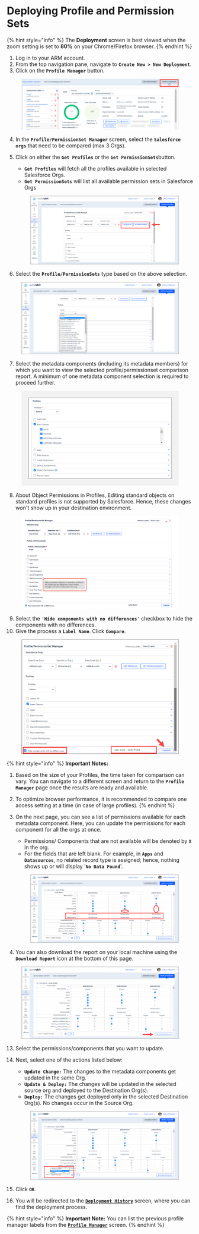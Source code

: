 # Deploying Profile and Permission Sets

{% hint style="info" %}
The **Deployment** screen is best viewed when the zoom setting is set to **80%** on your Chrome/Firefox browser.
{% endhint %}

1. Log in to your ARM account.
2. From the top navigation pane, navigate to **`Create New > New Deployment`**.
3. Click on the **`Profile Manager`** button.

<figure><img src="../../../../.gitbook/assets/image (48) (1) (1) (1) (1) (1).png" alt=""><figcaption></figcaption></figure>

4. In the **`Profile/PermissionSet Manager`** screen, select the **`Salesforce orgs`** that need to be compared (max 3 Orgs).
5.  Click on either the **`Get Profiles`** or the **`Get PermissionSets`**&#x62;utton.

    * **`Get Profiles`** will fetch all the profiles available in selected Salesforce Orgs.
    * **`Get PermissionSets`** will list all available permission sets in Salesforce Orgs

    <figure><img src="../../../../.gitbook/assets/image (49) (1) (1) (1) (1) (1).png" alt=""><figcaption></figcaption></figure>
6. Select the **`Profile/PermissionSets`** type based on the above selection.

<figure><img src="../../../../.gitbook/assets/image (50) (1) (1) (1) (1) (1).png" alt=""><figcaption></figcaption></figure>

7. Select the metadata components (including its metadata members) for which you want to view the selected profile/permissionset comparison report. A minimum of one metadata component selection is required to proceed further.

<figure><img src="../../../../.gitbook/assets/image (51) (1) (1) (1) (1) (1).png" alt="" width="563"><figcaption></figcaption></figure>

8. About Object Permissions in Profiles, Editing standard objects on standard profiles is not supported by Salesforce. Hence, these changes won't show up in your destination environment.

<figure><img src="../../../../.gitbook/assets/image (52) (1) (1) (1) (1).png" alt=""><figcaption></figcaption></figure>

9. Select the **`'Hide components with no differences'`** checkbox to hide the components with no differences.
10. Give the process a **`Label Name`**. Click **`Compare`**.

<figure><img src="../../../../.gitbook/assets/image (53) (1) (1) (1) (1).png" alt="" width="563"><figcaption></figcaption></figure>

{% hint style="info" %}
**Important Notes:**

1. Based on the size of your Profiles, the time taken for comparison can vary. You can navigate to a different screen and return to the **`Profile Manager`** page once the results are ready and available.
2. To optimize browser performance, it is recommended to compare one access setting at a time (in case of large profiles).
{% endhint %}

11. On the next page, you can see a list of permissions available for each metadata component. Here, you can update the permissions for each component for all the orgs at once.

    * Permissions/ Components that are not available will be denoted by **`X`** in the org.
    * For the fields that are left blank. For example, in **`Apps`** and **`Datasources`**, no related record type is assigned; hence, nothing shows up or will display '**`No Data Found`**'.

    <figure><img src="../../../../.gitbook/assets/image (54) (1) (1) (1) (1).png" alt=""><figcaption></figcaption></figure>
12. You can also download the report on your local machine using the **`Download Report`** icon at the bottom of this page.

<figure><img src="../../../../.gitbook/assets/image (55) (1) (1) (1).png" alt=""><figcaption></figcaption></figure>

13. Select the permissions/components that you want to update.
14. Next, select one of the actions listed below:

    * **`Update Change:`** The changes to the metadata components get updated in the same Org.
    * **`Update & Deploy:`** The changes will be updated in the selected source org and deployed to the Destination Org(s).
    * **`Deploy:`** The changes get deployed only in the selected Destination Org(s). No changes occur in the Source Org.

    <figure><img src="../../../../.gitbook/assets/image (56) (1) (1).png" alt=""><figcaption></figcaption></figure>
15. Click **`OK`**.
16. You will be redirected to the [**`Deployment History`**](https://knowledgebase.autorabit.com/arm/docs/monitor-deployments) screen, where you can find the deployment process.

{% hint style="info" %}
**Important Note:** You can list the previous profile manager labels from the [**`Profile Manager`**](https://knowledgebase.autorabit.com/arm/docs/how-do-i-deploy-profile-permissionsets) screen.
{% endhint %}
